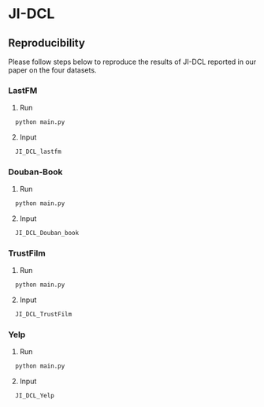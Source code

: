 # JI-DCL

## Reproducibility
Please follow steps below to reproduce the results of JI-DCL reported in our paper on the four datasets.
### LastFM
1. Run 
```python
  python main.py
```
2. Input
```python
  JI_DCL_lastfm
```
### Douban-Book
1. Run 
```python
  python main.py
```
2. Input
```python
  JI_DCL_Douban_book
```
### TrustFilm
1. Run 
```python
  python main.py
```
2. Input
```python
  JI_DCL_TrustFilm
```
### Yelp
1. Run 
```python
  python main.py
```
2. Input
```python
  JI_DCL_Yelp
```